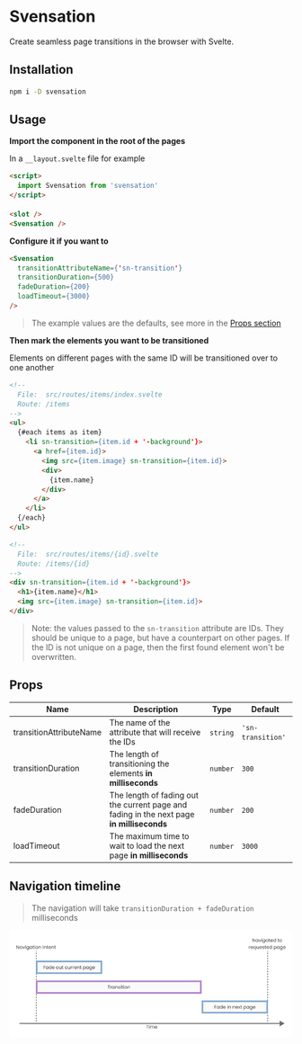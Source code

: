 # Svensation

Create seamless page transitions in the browser with Svelte.

## Installation

```bash
npm i -D svensation
```

## Usage

**Import the component in the root of the pages**

In a `__layout.svelte` file for example

```html
<script>
  import Svensation from 'svensation'
</script>

<slot />
<Svensation />
```

**Configure it if you want to**

```html
<Svensation
  transitionAttributeName={'sn-transition'}
  transitionDuration={500}
  fadeDuration={200}
  loadTimeout={3000}
/>
```

> The example values are the defaults, see more in the [Props section](https://github.com/n00pper/svensation#props)

**Then mark the elements you want to be transitioned**

Elements on different pages with the same ID will be transitioned over to one another

```html
<!--
  File:  src/routes/items/index.svelte
  Route: /items
-->
<ul>
  {#each items as item}
    <li sn-transition={item.id + '-background'}>
      <a href={item.id}>
        <img src={item.image} sn-transition={item.id}>
        <div>
          {item.name}
        </div>
      </a>
    </li>
  {/each}
</ul>
```

```html
<!--
  File:  src/routes/items/{id}.svelte
  Route: /items/{id}
-->
<div sn-transition={item.id + '-background'}>
  <h1>{item.name}</h1>
  <img src={item.image} sn-transition={item.id}>
</div>
```

> Note: the values passed to the `sn-transition` attribute are IDs. They should be unique to a page, but have a counterpart on other pages. If the ID is not unique on a page, then the first found element won't be overwritten.

## Props

| Name | Description | Type | Default |
| ----------- | ----------- | ----------- | ----------- |
| transitionAttributeName | The name of the attribute that will receive the IDs | `string` | `'sn-transition'` |
| transitionDuration | The length of transitioning the elements **in milliseconds** | `number` | `300` |
| fadeDuration | The length of fading out the current page and fading in the next page **in milliseconds** | `number` | `200` |
| loadTimeout | The maximum time to wait to load the next page **in milliseconds** | `number` | `3000` |

## Navigation timeline

> The navigation will take `transitionDuration + fadeDuration` milliseconds

![Navigation timeline](/images/timeline.png)